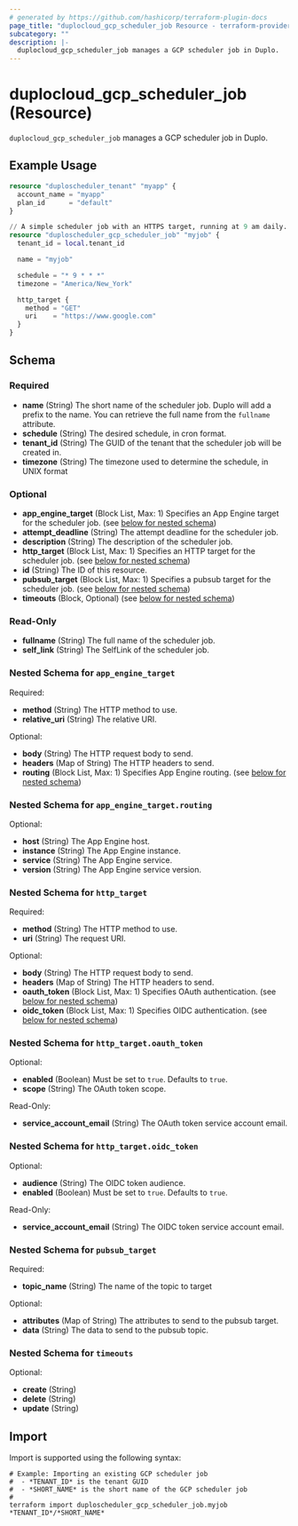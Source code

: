 ```yaml
---
# generated by https://github.com/hashicorp/terraform-plugin-docs
page_title: "duplocloud_gcp_scheduler_job Resource - terraform-provider-duplocloud"
subcategory: ""
description: |-
  duplocloud_gcp_scheduler_job manages a GCP scheduler job in Duplo.
---
```


# duplocloud_gcp_scheduler_job (Resource)

`duplocloud_gcp_scheduler_job` manages a GCP scheduler job in Duplo.

## Example Usage

```terraform
resource "duploscheduler_tenant" "myapp" {
  account_name = "myapp"
  plan_id      = "default"
}

// A simple scheduler job with an HTTPS target, running at 9 am daily.
resource "duploscheduler_gcp_scheduler_job" "myjob" {
  tenant_id = local.tenant_id

  name = "myjob"

  schedule = "* 9 * * *"
  timezone = "America/New_York"

  http_target {
    method = "GET"
    uri    = "https://www.google.com"
  }
}
```

<!-- schema generated by tfplugindocs -->
## Schema

### Required

- **name** (String) The short name of the scheduler job.  Duplo will add a prefix to the name.  You can retrieve the full name from the `fullname` attribute.
- **schedule** (String) The desired schedule, in cron format.
- **tenant_id** (String) The GUID of the tenant that the scheduler job will be created in.
- **timezone** (String) The timezone used to determine the schedule, in UNIX format

### Optional

- **app_engine_target** (Block List, Max: 1) Specifies an App Engine target for the scheduler job. (see [below for nested schema](#nestedblock--app_engine_target))
- **attempt_deadline** (String) The attempt deadline for the scheduler job.
- **description** (String) The description of the scheduler job.
- **http_target** (Block List, Max: 1) Specifies an HTTP target for the scheduler job. (see [below for nested schema](#nestedblock--http_target))
- **id** (String) The ID of this resource.
- **pubsub_target** (Block List, Max: 1) Specifies a pubsub target for the scheduler job. (see [below for nested schema](#nestedblock--pubsub_target))
- **timeouts** (Block, Optional) (see [below for nested schema](#nestedblock--timeouts))

### Read-Only

- **fullname** (String) The full name of the scheduler job.
- **self_link** (String) The SelfLink of the scheduler job.

<a id="nestedblock--app_engine_target"></a>
### Nested Schema for `app_engine_target`

Required:

- **method** (String) The HTTP method to use.
- **relative_uri** (String) The relative URI.

Optional:

- **body** (String) The HTTP request body to send.
- **headers** (Map of String) The HTTP headers to send.
- **routing** (Block List, Max: 1) Specifies App Engine routing. (see [below for nested schema](#nestedblock--app_engine_target--routing))

<a id="nestedblock--app_engine_target--routing"></a>
### Nested Schema for `app_engine_target.routing`

Optional:

- **host** (String) The App Engine host.
- **instance** (String) The App Engine instance.
- **service** (String) The App Engine service.
- **version** (String) The App Engine service version.



<a id="nestedblock--http_target"></a>
### Nested Schema for `http_target`

Required:

- **method** (String) The HTTP method to use.
- **uri** (String) The request URI.

Optional:

- **body** (String) The HTTP request body to send.
- **headers** (Map of String) The HTTP headers to send.
- **oauth_token** (Block List, Max: 1) Specifies OAuth authentication. (see [below for nested schema](#nestedblock--http_target--oauth_token))
- **oidc_token** (Block List, Max: 1) Specifies OIDC authentication. (see [below for nested schema](#nestedblock--http_target--oidc_token))

<a id="nestedblock--http_target--oauth_token"></a>
### Nested Schema for `http_target.oauth_token`

Optional:

- **enabled** (Boolean) Must be set to `true`. Defaults to `true`.
- **scope** (String) The OAuth token scope.

Read-Only:

- **service_account_email** (String) The OAuth token service account email.


<a id="nestedblock--http_target--oidc_token"></a>
### Nested Schema for `http_target.oidc_token`

Optional:

- **audience** (String) The OIDC token audience.
- **enabled** (Boolean) Must be set to `true`. Defaults to `true`.

Read-Only:

- **service_account_email** (String) The OIDC token service account email.



<a id="nestedblock--pubsub_target"></a>
### Nested Schema for `pubsub_target`

Required:

- **topic_name** (String) The name of the topic to target

Optional:

- **attributes** (Map of String) The attributes to send to the pubsub target.
- **data** (String) The data to send to the pubsub topic.


<a id="nestedblock--timeouts"></a>
### Nested Schema for `timeouts`

Optional:

- **create** (String)
- **delete** (String)
- **update** (String)

## Import

Import is supported using the following syntax:

```shell
# Example: Importing an existing GCP scheduler job
#  - *TENANT_ID* is the tenant GUID
#  - *SHORT_NAME* is the short name of the GCP scheduler job
#
terraform import duploscheduler_gcp_scheduler_job.myjob *TENANT_ID*/*SHORT_NAME*
```
